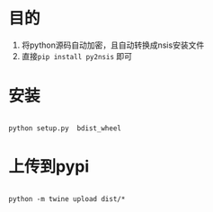# 目的

1. 将python源码自动加密，且自动转换成nsis安装文件
2. 直接``` pip install py2nsis ``` 即可


# 安装

```

python setup.py  bdist_wheel

```


# 上传到pypi

```

python -m twine upload dist/*
```